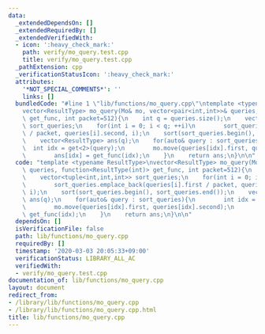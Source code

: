 ```yaml
---
data:
  _extendedDependsOn: []
  _extendedRequiredBy: []
  _extendedVerifiedWith:
  - icon: ':heavy_check_mark:'
    path: verify/mo_query.test.cpp
    title: verify/mo_query.test.cpp
  _pathExtension: cpp
  _verificationStatusIcon: ':heavy_check_mark:'
  attributes:
    '*NOT_SPECIAL_COMMENTS*': ''
    links: []
  bundledCode: "#line 1 \"lib/functions/mo_query.cpp\"\ntemplate <typename ResultType>\n\
    vector<ResultType> mo_query(Mo& mo, vector<pair<int,int>>& queries, function<ResultType(int)>\
    \ get_func, int packet=512){\n    int q = queries.size();\n    vector<tuple<int,int,int>>\
    \ sort_queries;\n    for(int i = 0; i < q; ++i)\n        sort_queries.emplace_back(queries[i].first\
    \ / packet, queries[i].second, i);\n    sort(sort_queries.begin(), sort_queries.end());\n\
    \    vector<ResultType> ans(q);\n    for(auto& query : sort_queries){\n      \
    \  int idx = get<2>(query);\n        mo.move(queries[idx].first, queries[idx].second);\n\
    \        ans[idx] = get_func(idx);\n    }\n    return ans;\n}\n\n"
  code: "template <typename ResultType>\nvector<ResultType> mo_query(Mo& mo, vector<pair<int,int>>&\
    \ queries, function<ResultType(int)> get_func, int packet=512){\n    int q = queries.size();\n\
    \    vector<tuple<int,int,int>> sort_queries;\n    for(int i = 0; i < q; ++i)\n\
    \        sort_queries.emplace_back(queries[i].first / packet, queries[i].second,\
    \ i);\n    sort(sort_queries.begin(), sort_queries.end());\n    vector<ResultType>\
    \ ans(q);\n    for(auto& query : sort_queries){\n        int idx = get<2>(query);\n\
    \        mo.move(queries[idx].first, queries[idx].second);\n        ans[idx] =\
    \ get_func(idx);\n    }\n    return ans;\n}\n\n"
  dependsOn: []
  isVerificationFile: false
  path: lib/functions/mo_query.cpp
  requiredBy: []
  timestamp: '2020-03-03 20:05:33+09:00'
  verificationStatus: LIBRARY_ALL_AC
  verifiedWith:
  - verify/mo_query.test.cpp
documentation_of: lib/functions/mo_query.cpp
layout: document
redirect_from:
- /library/lib/functions/mo_query.cpp
- /library/lib/functions/mo_query.cpp.html
title: lib/functions/mo_query.cpp
---
```

